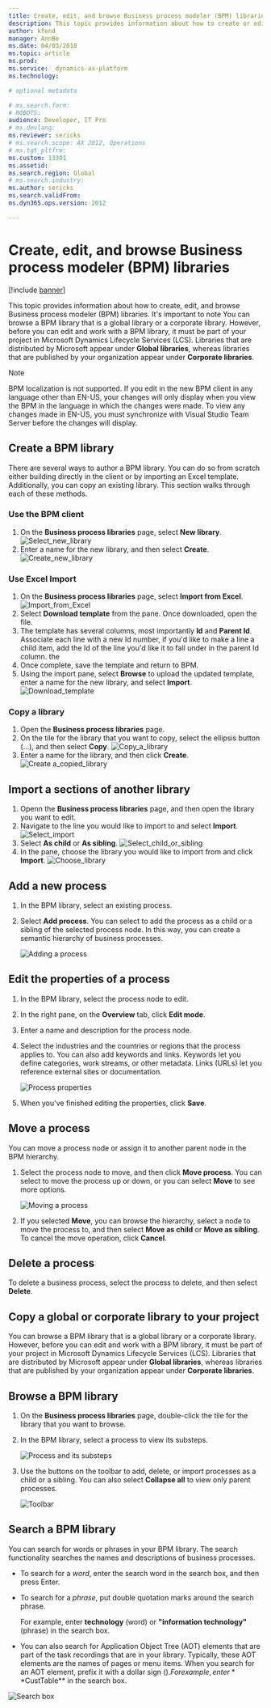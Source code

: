```yaml
---
title: Create, edit, and browse Business process modeler (BPM) libraries
description: This topic provides information about how to create or edit a BPM library and how to browse an existing library.
author: kfend
manager: AnnBe
ms.date: 04/03/2018
ms.topic: article
ms.prod:
ms.service:  dynamics-ax-platform
ms.technology:

# optional metadata

# ms.search.form:
# ROBOTS:
audience: Developer, IT Pro
# ms.devlang:
ms.reviewer: sericks
# ms.search.scope: AX 2012, Operations
# ms.tgt_pltfrm:
ms.custom: 13301
ms.assetid:
ms.search.region: Global
# ms.search.industry:
ms.author: sericks
ms.search.validFrom:
ms.dyn365.ops.version: 2012

---
```


# Create, edit, and browse Business process modeler (BPM) libraries

[!include [banner](../includes/banner.md)]

This topic provides information about how to create, edit, and browse Business process modeler (BPM) libraries. It's important to note You can browse a BPM library that is a global library or a corporate library. However, before you can edit and work with a BPM library, it must be part of your project in Microsoft Dynamics Lifecycle Services (LCS). Libraries that are distributed by Microsoft appear under **Global libraries**, whereas libraries that are published by your organization appear under **Corporate libraries**.

  >[!NOTE]
  >BPM localization is not supported. If you edit in the new BPM client in any language other than EN-US, your changes will only display when you view the BPM in the language in which the changes were made. To view any changes made in EN-US, you must synchronize with Visual Studio Team Server before the changes will display.

## Create a BPM library
There are several ways to author a BPM library. You can do so from scratch either building directly in the client or by importing an Excel template. Additionally, you can copy an existing library. This section walks through each of these methods.

### Use the BPM client 

1. On the **Business process libraries** page, select **New library**.
     ![Select_new_library](./media/Select_new_library.PNG "New library")
2. Enter a name for the new library, and then select **Create**.
     ![Create_new_library](./media/Create_new_library.PNG "Create new library")
    
### Use Excel Import

1. On the **Business process libraries** page, select **Import from Excel**.
     ![Import_from_Excel](./media/Import_from_Excel.PNG "Import from Excel")
2. Select **Download template** from the pane. Once downloaded, open the file.
3. The template has several columns, most importantly **Id** and **Parent Id**. Associate each line with a new Id number, if you'd like to make a line a child item, add the Id of the line you'd like it to fall under in the parent Id column. the 
4. Once complete, save the template and return to BPM.
5. Using the import pane, select **Browse** to upload the updated template, enter a name for the new library, and select **Import**. 
    ![Download_template](./media/Download_template.PNG "Download template")
 
### Copy a library 

1. Open the **Business process libraries** page. 
2. On the tile for the library that you want to copy, select the ellipsis button (…), and then select **Copy**.
    ![Copy_a_library](./media/Copy_a_library.PNG "Copy library")   
3. Enter a name for the library, and then click **Create**.
    ![Create a_copied_library](./media/Create_a_copied_library.PNG "Create copied library")


## Import a sections of another library
1. Openn the **Business process libraries** page, and then open the library you want to edit. 
2. Navigate to the line you would like to import to and select **Import**.
     ![Select_import](./media/Select_import.PNG "Select import")
3. Select **As child** or **As sibling**.
     ![Select_child_or_sibling](./media/Select_child_or_sibling.PNG "Select child or sibling")
4. In the pane, choose the library you would like to import from and click **Import**.
     ![Choose_library](./media/Choose_library.PNG "Choose library")


## Add a new process

1. In the BPM library, select an existing process.
2. Select **Add process**. You can select to add the process as a child or a sibling of the selected process node. In this way, you can create a semantic hierarchy of business processes.

    ![Adding a process](./media/NEWBPM_BlogPost06.png "Add process")

## Edit the properties of a process

1. In the BPM library, select the process node to edit.
2. In the right pane, on the **Overview** tab, click **Edit mode**.
3. Enter a name and description for the process node.
4. Select the industries and the countries or regions that the process applies to. You can also add keywords and links. Keywords let you define categories, work streams, or other metadata. Links (URLs) let you reference external sites or documentation.

    ![Process properties](./media/NEWBPM_BlogPost08-194x300.png "Process details")

5. When you've finished editing the properties, click **Save**.

## Move a process

You can move a process node or assign it to another parent node in the BPM hierarchy.

1. Select the process node to move, and then click **Move process**. You can select to move the process up or down, or you can select **Move** to see more options.

    ![Moving a process](./media/NEWBPM_BlogPost09.png "Move process")

2. If you selected **Move**, you can browse the hierarchy, select a node to move the process to, and then select **Move as child** or **Move as sibling**. To cancel the move operation, click **Cancel**.

## Delete a process

To delete a business process, select the process to delete, and then select **Delete**.

## Copy a global or corporate library to your project

You can browse a BPM library that is a global library or a corporate library. However, before you can edit and work with a BPM library, it must be part of your project in Microsoft Dynamics Lifecycle Services (LCS). Libraries that are distributed by Microsoft appear under **Global libraries**, whereas libraries that are published by your organization appear under **Corporate libraries**.

## Browse a BPM library

1. On the **Business process libraries** page, double-click the tile for the library that you want to browse.
2. In the BPM library, select a process to view its substeps.

    ![Process and its substeps](./media/2.PNG "Process and its substeps")

3. Use the buttons on the toolbar to add, delete, or import processes as a child or a sibling. You can also select **Collapse all** to view only parent processes. 

    ![Toolbar](./media/3.PNG "Toolbar")

## Search a BPM library

You can search for words or phrases in your BPM library. The search functionality searches the names and descriptions of business processes.

- To search for a _word_, enter the search word in the search box, and then press Enter.
- To search for a _phrase_, put double quotation marks around the search phrase.

    For example, enter **technology** (word) or **"information technology"** (phrase) in the search box.

- You can also search for Application Object Tree (AOT) elements that are part of the task recordings that are in your library. Typically, these AOT elements are the names of pages or menu items. When you search for an AOT element, prefix it with a dollar sign ($). For example, enter **$CustTable** in the search box.

![Search box](./media/searching.png "Search box")

   
